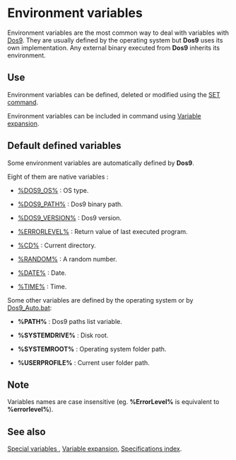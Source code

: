 # Environment variables #

Environment variables are the most common way to deal with variables with 
[Dos9](../dos9). They are usually defined by the operating system but 
**Dos9** uses its own implementation. Any external binary executed from 
**Dos9** inherits its environment.

## Use ##

Environment variables can be defined, deleted or modified using the [SET 
command](../set).

Environment variables can be included in command using [Variable 
expansion](exp).

## Default defined variables ##

Some environment variables are automatically defined by **Dos9**.

Eight of them are native variables :

* [%DOS9\_OS%](../dos9var) : OS type.

* [%DOS9\_PATH%](../dos9var) : Dos9 binary path.

* [%DOS9\_VERSION%](../dos9var) : Dos9 version.

* [%ERRORLEVEL%](../errorlevel) : Return value of last executed program.

* [%CD%](../cd) : Current directory.

* [%RANDOM%](../random) : A random number.

* [%DATE%](../time) : Date.

* [%TIME%](../time) : Time.

Some other variables are defined by the operating system or by 
[Dos9\_Auto.bat](../dos9auto):

* **%PATH%** : Dos9 paths list variable.

* **%SYSTEMDRIVE%** : Disk root.

* **%SYSTEMROOT%** : Operating system folder path. 

* **%USERPROFILE%** : Current user folder path.

## Note ##

Variables names are case insensitive \(eg. **%ErrorLevel%** is equivalent to 
**%errorlevel%**\).

## See also ##

[Special variables ](xvar), [Variable expansion](exp), [Specifications 
index](index). 

